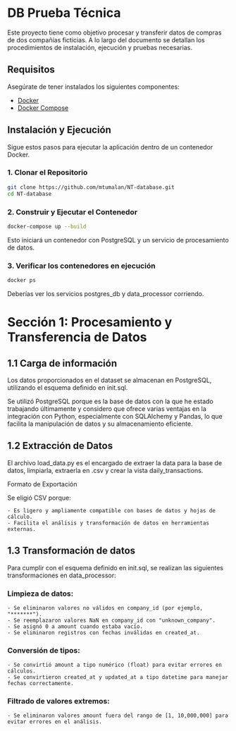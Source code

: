 # DB Prueba Técnica

Este proyecto tiene como objetivo procesar y transferir datos de compras de dos compañías ficticias. A lo largo del documento se detallan los procedimientos de instalación, ejecución y pruebas necesarias.

## Requisitos

Asegúrate de tener instalados los siguientes componentes:

- [Docker](https://docs.docker.com/get-docker/)
- [Docker Compose](https://docs.docker.com/compose/install/)

## Instalación y Ejecución
Sigue estos pasos para ejecutar la aplicación dentro de un contenedor Docker.

### 1. Clonar el Repositorio

```sh
git clone https://github.com/mtumalan/NT-database.git
cd NT-database
```

### 2. Construir y Ejecutar el Contenedor

```sh
docker-compose up --build
```

Esto iniciará un contenedor con PostgreSQL y un servicio de procesamiento de datos.

### 3. Verificar los contenedores en ejecución
```sh
docker ps
```

Deberías ver los servicios postgres_db y data_processor corriendo.

# Sección 1: Procesamiento y Transferencia de Datos

## 1.1 Carga de información
Los datos proporcionados en el dataset se almacenan en PostgreSQL, utilizando el esquema definido en init.sql.

Se utilizó PostgreSQL porque es la base de datos con la que he estado trabajando últimamente y considero que ofrece varias ventajas en la integración con Python, especialmente con SQLAlchemy y Pandas, lo que facilita la manipulación de datos y su almacenamiento eficiente.

## 1.2 Extracción de Datos
El archivo load_data.py es el encargado de extraer la data para la base de datos, limpiarla, extraerla en .csv y crear la vista daily_transactions.

Formato de Exportación

Se eligió CSV porque:

    - Es ligero y ampliamente compatible con bases de datos y hojas de cálculo.
    - Facilita el análisis y transformación de datos en herramientas externas.

## 1.3 Transformación de datos
Para cumplir con el esquema definido en init.sql, se realizan las siguientes transformaciones en data_processor:

### Limpieza de datos:

    - Se eliminaron valores no válidos en company_id (por ejemplo, "*******").
    - Se reemplazaron valores NaN en company_id con "unknown_company".
    - Se asignó 0 a amount cuando estaba vacío.
    - Se eliminaron registros con fechas inválidas en created_at.

### Conversión de tipos:

    - Se convirtió amount a tipo numérico (float) para evitar errores en cálculos.
    - Se convirtieron created_at y updated_at a tipo datetime para manejar fechas correctamente.

### Filtrado de valores extremos:

    - Se eliminaron valores amount fuera del rango de [1, 10,000,000] para evitar errores en el análisis.